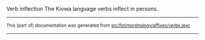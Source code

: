 Verb inflection
The Kiowa language verbs inflect in persons.

* * *

<small>This (part of) documentation was generated from [src/fst/morphology/affixes/verbs.lexc](https://github.com/giellalt/lang-kio/blob/main/src/fst/morphology/affixes/verbs.lexc)</small>

---


